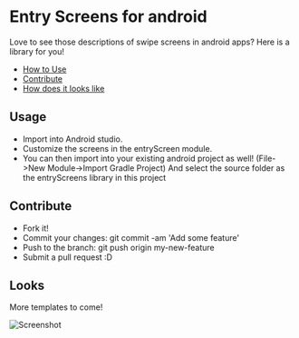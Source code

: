 Entry Screens for android
================
Love to see those descriptions of swipe screens in android apps?
Here is a library for you!

* [How to Use](#usage)
* [Contribute](#contribute)
* [How does it looks like](#looks)


Usage
-------
* Import into Android studio.
* Customize the screens in the entryScreen module.
* You can then import into your existing android project as well!
  (File->New Module->Import Gradle Project) And select the source folder as the entryScreens library in this project

Contribute
-------
* Fork it!
* Commit your changes: git commit -am 'Add some feature'
* Push to the branch: git push origin my-new-feature
* Submit a pull request :D

Looks
-------
More templates to come!

![Screenshot](https://raw.githubusercontent.com/kunall17/EntryScreenManager/screenshots/screen.png)
